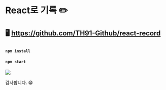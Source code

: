 # React로 기록 ✏️

## 🖥️ https://github.com/TH91-Github/react-record


## 




#### `npm install`
#### `npm start`



<img src="https://img.shields.io/badge/Velog-20C997?style=for-the-badge&logo=Velog&logoColor=white">

감사합니다. 😁
